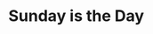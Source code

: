 <!DOCTYPE html>
<html>
<head>
	<title>Falcons vs Patriots in Super Bowl</title>
</head>
<body>
	<h1>Sunday is the Day</h1>
</body>
</html>